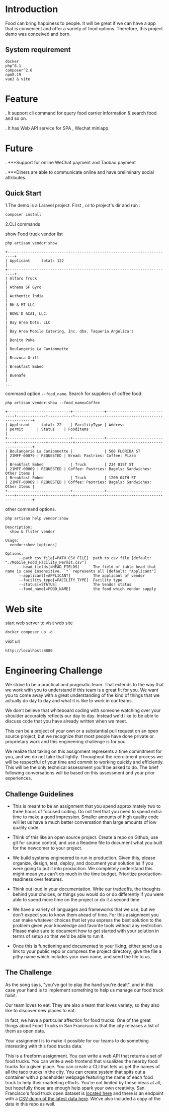 # Introduction
Food can bring happiness to people. It will be great if we can have a app that is convenient and offer a variety of food options. Therefore, this project demo was conceived and born.

## System requirement
   `docker`   
   `php^8.1`  
   `composer^2.6`  
   `npm8.19`  
   `vue3 & vite`

# Feature
. It support cli command for query food carrier information & search food and so on.

. It has Web API service for SPA , Wechat miniapp.

# Future 
. ***Support for online WeChat payment and Taobao payment

. ***Diners are able to communicate online and have preliminary social attributes.

## Quick Start
1.The demo is a Laravel project. First , `cd` to project's dir and run :

```go
composer install
```

2.CLI commands

show Food truck vendor list
```
php artisan vendor:show
```
```
+-------------------------------------------------------------------------+
| Applicant     total: 122                                                |
+-------------------------------------------------------------------------+
| Alfaro Truck                                                            |
| Athena SF Gyro                                                          |
| Authentic India                                                         |
| BH & MT LLC                                                             |
| BOWL'D ACAI, LLC.                                                       |
| Bay Area Dots, LLC                                                      |
| Bay Area Mobile Catering, Inc. dba. Taqueria Angelica's                 |
| Bonito Poke                                                             |
| Boulangerie La Camionnette                                              |
| Brazuca Grill                                                           |
| Breakfast Embed                                                         |
| Buenafe                                                                 |
...
```

command option `--food_name`.  Search for suppliers of coffee food.
```
php artisan vendor:show --food_name=Coffee
```
```
+----------------------------+--------------+-----------------------------+-------------+-----------+---------------------------------------------------+
| Applicant     total: 22    | FacilityType | Address                     | permit      | Status    | FoodItems                                         |
+----------------------------+--------------+-----------------------------+-------------+-----------+---------------------------------------------------+
| Boulangerie La Camionnette |              | 500 FLORIDA ST              | 21MFF-00079 | REQUESTED | Bread: Pastries: Coffee: Pizza   	             | 
| Breakfast Embed            | Truck        | 234 01ST ST                 | 21MFF-00069 | REQUESTED | Coffee: Pastries: Bagels: Sandwiches: Other Items | 
| Breakfast Embed            | Truck        | 1200 04TH ST                | 21MFF-00069 | REQUESTED | Coffee: Pastries: Bagels: Sandwiches: Other Items |
+----------------------------+--------------+-----------------------------+-------------+-----------+---------------------------------------------------+

```

other command options.
```
php artisan help vendor:show
```
```
Description:
  show & fliter vendor

Usage:
  vendor:show [options]

Options:
      --path_csv_file[=PATH_CSV_FILE]  path to csv file [default: "./Mobile_Food_Facility_Permit.csv"]
      --head_fields[=HEAD_FIELDS]      The field of table head that name is case insensitive. `*` represents all [default: "Applicant"]
      --applicant[=APPLICANT]          The applicant of vendor
      --facility_type[=FACILITY_TYPE]  Facility type
      --status[=STATUS]                The Vendor status
      --food_name[=FOOD_NAME]          the food which vendor supply
```


# Web site
start web server to visit web site
```
docker composer up -d
```

visit url
```
http://localhost:8880
```





# Engineering Challenge

We strive to be a practical and pragmatic team. That extends to the way that we work with you to understand if this team is a great fit for you. We want you to come away with a great understanding of the kind of things that we actually do day to day and what it is like to work in our teams.

We don't believe that whiteboard coding with someone watching over your shoulder accurately reflects our day to day. Instead we'd like to be able to discuss code that you have already written when we meet.

This can be a project of your own or a substantial pull request on an open source project, but we recognize that most people have done private or proprietary work and this engineering challenge is for you.

We realize that taking on this assignment represents a time commitment for you, and we do not take that lightly. Throughout the recruitment process we will be respectful of your time and commit to working quickly and efficiently. This will be the only technical assessment you'll be asked to do. The brief following conversations will be based on this assessment and your prior experiences.

## Challenge Guidelines

* This is meant to be an assignment that you spend approximately two to three hours of focused coding. Do not feel that you need to spend extra time to make a good impression. Smaller amounts of high quality code will let us have a much better conversation than large amounts of low quality code.

* Think of this like an open source project. Create a repo on Github, use git for source control, and use a Readme file to document what you built for the newcomer to your project.

* We build systems engineered to run in production. Given this, please organize, design, test, deploy, and document your solution as if you were going to put it into production. We completely understand this might mean you can't do much in the time budget. Prioritize production-readiness over features.

* Think out loud in your documentation. Write our tradeoffs, the thoughts behind your choices, or things you would do or do differently if you were able to spend more time on the project or do it a second time.

* We have a variety of languages and frameworks that we use, but we don't expect you to know them ahead of time. For this assignment you can make whatever choices that let you express the best solution to the problem given your knowledge and favorite tools without any restriction. Please make sure to document how to get started with your solution in terms of setup so that we'd be able to run it.

* Once this is functioning and documented to your liking, either send us a link to your public repo or compress the project directory, give the file a pithy name which includes your own name, and send the file to us.

## The Challenge

As the song says, "you've got to play the hand you're dealt", and in this case your hand is to implement something to help us manage our food truck habit.

Our team loves to eat. They are also a team that loves variety, so they also like to discover new places to eat.

In fact, we have a particular affection for food trucks. One of the great things about Food Trucks in San Francisco is that the city releases a list of them as open data.

Your assignment is to make it possible for our teams to do something interesting with this food trucks data.

This is a freeform assignment. You can write a web API that returns a set of food trucks. You can write a web frontend that visualizes the nearby food trucks for a given place. You can create a CLI that lets us get the names of all the taco trucks in the city. You can create system that spits out a container with a placeholder webpage featuring the name of each food truck to help their marketing efforts. You're not limited by these ideas at all, but hopefully those are enough help spark your own creativity.
San Francisco's food truck open dataset is [located here](https://data.sfgov.org/Economy-and-Community/Mobile-Food-Facility-Permit/rqzj-sfat/data) and there is an endpoint with a [CSV dump of the latest data here](https://data.sfgov.org/api/views/rqzj-sfat/rows.csv). We've also included a copy of the data in this repo as well.
